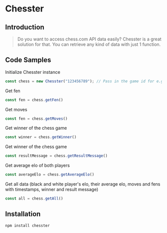 # Chesster
## Introduction

> Do you want to access chess.com API data easily? Chesster is a great solution for that. You can retrieve any kind of data with just 1 function.

## Code Samples
Initialize Chesster instance
```js
const chess = new Chesster("123456789"); // Pass in the game id for e.g: https://www.chess.com/game/live/123456789
```
Get fen
```js
const fen = chess.getFen()
```
Get moves
```js
const fen = chess.getMoves()
```
Get winner of the chess game
```js
const winner = chess.getWinner()
```
Get winner of the chess game
```js
const resultMessage = chess.getResultMessage()
```
Get average elo of both players
```js
const averageElo = chess.getAverageElo()
```
Get all data (black and white player's elo, their average elo, moves and fens with timestamps, winner and result message)
```js
const all = chess.getAll()
```

## Installation
```
npm install chesster
```
